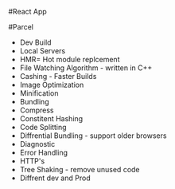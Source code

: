 #React App

#Parcel
- Dev Build
- Local Servers
- HMR= Hot module replcement
- File Watching Algorithm - written in C++
- Cashing - Faster Builds
- Image Optimization
- Minification
- Bundling
- Compress
- Constitent Hashing
- Code Splitting
- Diffrential Bundling - support older browsers
- Diagnostic
- Error Handling
- HTTP's
- Tree Shaking - remove unused code
- Diffrent dev and Prod 